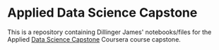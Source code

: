 # Applied Data Science Capstone

This is a repository containing Dillinger James' notebooks/files for the Applied [Data Science Capstone](https://www.coursera.org/learn/applied-data-science-capstone/home/welcome) Coursera course capstone.
